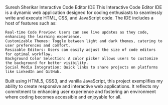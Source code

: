 Suresh Sherikar
Interactive Code Editor IDE This Interactive Code Editor IDE is a dynamic web application designed for coding enthusiasts to seamlessly write and execute HTML, CSS, and JavaScript code. The IDE includes a host of features such as:

    Real-time Code Preview: Users can see live updates as they code, enhancing the learning experience.
    Customizable Themes: Toggle between light and dark themes, catering to user preferences and comfort.
    Resizable Editors: Users can easily adjust the size of code editors for optimal workflow.
    Background Color Selection: A color picker allows users to customize the background for better visibility.
    Social Media Integration: Quick links to share projects on platforms like LinkedIn and GitHub.

Built using HTML5, CSS3, and vanilla JavaScript, this project exemplifies my ability to create responsive and interactive web applications. It reflects my commitment to enhancing user experience and fostering an environment where coding becomes accessible and enjoyable for all.
